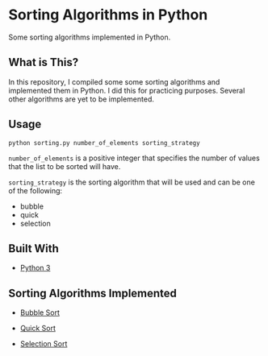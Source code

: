 # Sorting Algorithms in Python

Some sorting algorithms implemented in Python.

## What is This?

In this repository, I compiled some some sorting algorithms and implemented them in Python. I did this for practicing purposes. Several other algorithms are yet to be implemented.

## Usage

`python sorting.py number_of_elements sorting_strategy`

`number_of_elements` is a positive integer that specifies the number of values that the list to be sorted will have.

`sorting_strategy` is the sorting algorithm that will be used and can be one of the following:

* bubble
* quick
* selection

## Built With

* [Python 3](https://www.python.org/download/releases/3.0/)

## Sorting Algorithms Implemented

* [Bubble Sort](https://cdtpinto.github.io/pages/sorting#bubble-sort)

* [Quick Sort](https://cdtpinto.github.io/pages/sorting#quick-sort)

* [Selection Sort](https://cdtpinto.github.io/pages/sorting#selection-sort)
